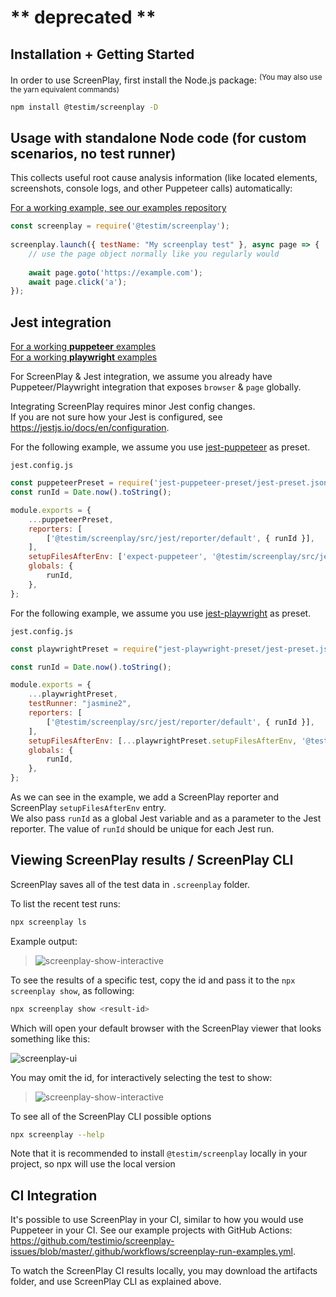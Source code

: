 # ** deprecated **
## Installation + Getting Started

In order to use ScreenPlay, first install the Node.js package:
<sup>(You may also use the yarn equivalent commands)</sup>
```sh
npm install @testim/screenplay -D
```

## Usage with standalone Node code (for custom scenarios, no test runner)

This collects useful root cause analysis information (like located elements, screenshots, console logs, and other Puppeteer calls) automatically:

[For a working example, see our examples repository](https://github.com/testimio/screenplay-issues/tree/master/integration-examples/launch-api)

```js
const screenplay = require('@testim/screenplay');
 
screenplay.launch({ testName: "My screenplay test" }, async page => {
    // use the page object normally like you regularly would
 
    await page.goto('https://example.com');
    await page.click('a');
});
```

## Jest integration

[For a working **puppeteer** examples](https://github.com/testimio/screenplay-issues/tree/master/integration-examples/jest)  
[For a working **playwright** examples](https://github.com/testimio/screenplay-issues/tree/master/integration-examples/jest-playwright)

For ScreenPlay & Jest integration, we assume you already have Puppeteer/Playwright integration that exposes `browser` & `page` globally.  

Integrating ScreenPlay requires minor Jest config changes.  
If you are not sure how your Jest is configured, see https://jestjs.io/docs/en/configuration.

For the following example, we assume you use [jest-puppeteer](https://github.com/smooth-code/jest-puppeteer) as preset.

`jest.config.js`
```js
const puppeteerPreset = require('jest-puppeteer-preset/jest-preset.json');
const runId = Date.now().toString();

module.exports = {
    ...puppeteerPreset,
    reporters: [
        ['@testim/screenplay/src/jest/reporter/default', { runId }],
    ],
    setupFilesAfterEnv: ['expect-puppeteer', '@testim/screenplay/src/jest/forJestSetupFilesAfterEnv'],
    globals: {
        runId,
    },
};

```

For the following example, we assume you use [jest-playwright](https://github.com/playwright-community/jest-playwright) as preset.

`jest.config.js`
```js
const playwrightPreset = require("jest-playwright-preset/jest-preset.json");

const runId = Date.now().toString();

module.exports = {
    ...playwrightPreset,
    testRunner: "jasmine2",
    reporters: [
        ['@testim/screenplay/src/jest/reporter/default', { runId }],
    ],
    setupFilesAfterEnv: [...playwrightPreset.setupFilesAfterEnv, '@testim/screenplay/src/jest/forJestSetupFilesAfterEnv'],
    globals: {
        runId,
    },
};

```

As we can see in the example, we add a ScreenPlay reporter and ScreenPlay `setupFilesAfterEnv` entry.  
We also pass `runId` as a global Jest variable and as a parameter to the Jest reporter.
The value of `runId` should be unique for each Jest run.

## Viewing ScreenPlay results / ScreenPlay CLI

ScreenPlay saves all of the test data in `.screenplay` folder.  

To list the recent test runs:
```sh
npx screenplay ls
```

Example output:
> ![screenplay-show-interactive](https://user-images.githubusercontent.com/1304862/85405201-b8361600-b568-11ea-8146-3f356d723b44.png)


To see the results of a specific test, copy the id and pass it to the `npx screenplay show`, as following:
```sh
npx screenplay show <result-id>
```

Which will open your default browser with the ScreenPlay viewer that looks something like this:

![screenplay-ui](https://user-images.githubusercontent.com/1315533/84589960-1feab380-ae3b-11ea-85c1-a8ce7712d416.png)

You may omit the id, for interactively selecting the test to show:

> ![screenplay-show-interactive](https://user-images.githubusercontent.com/1304862/85405209-bb310680-b568-11ea-84e2-b435955fb537.png)

To see all of the ScreenPlay CLI possible options
```sh
npx screenplay --help
```

Note that it is recommended to install `@testim/screenplay` locally in your project, so npx will use the local version

## CI Integration
It's possible to use ScreenPlay in your CI, similar to how you would use Puppeteer in your CI. 
See our example projects with GitHub Actions:
https://github.com/testimio/screenplay-issues/blob/master/.github/workflows/screenplay-run-examples.yml.

To watch the ScreenPlay CI results locally, you may download the artifacts folder, and use ScreenPlay CLI as explained above.
